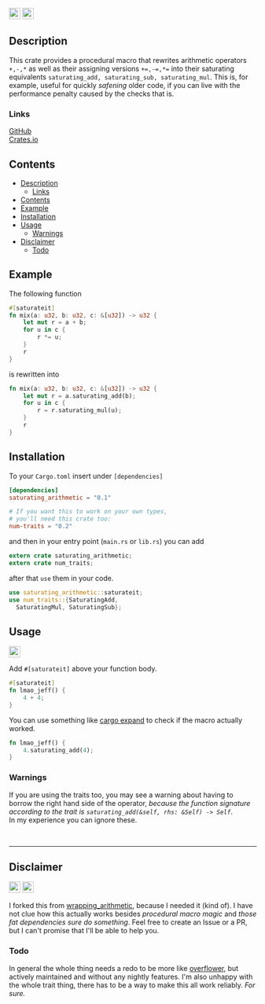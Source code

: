 <img src="https://forthebadge.com/images/badges/works-on-my-machine.svg" height=23px> <a href="https://www.apache.org/licenses/LICENSE-2.0"><img src="https://img.shields.io/crates/l/saturating_arithmetic?style=for-the-badge" height=23px></a>

## Description
This crate provides a procedural macro that rewrites arithmetic operators `+,-,*` as well as their assigning versions `+=,-=,*=` into their saturating equivalents `saturating_add, saturating_sub, saturating_mul`.
This is, for example, useful for quickly *safening* older code, if you can live with the performance penalty caused by the checks that is.

### Links
[GitHub](https://github.com/ogierm/saturating-arithmetic)  
[Crates.io](https://crates.io/crates/saturating_arithmetic)

## Contents
- [Description](#description)
  - [Links](#links)
- [Contents](#contents)
- [Example](#example)
- [Installation](#installation)
- [Usage](#usage)
  - [Warnings](#warnings)
- [Disclaimer](#disclaimer)
  - [Todo](#todo)

## Example
The following function
```Rust
#[saturateit]
fn mix(a: u32, b: u32, c: &[u32]) -> u32 {
    let mut r = a + b;
    for u in c {
        r *= u;
    }
    r
}
```
is rewritten into
```Rust
fn mix(a: u32, b: u32, c: &[u32]) -> u32 {
    let mut r = a.saturating_add(b);
    for u in c {
        r = r.saturating_mul(u);
    }
    r
}
```

## Installation
To your `Cargo.toml` insert under `[dependencies]`
```toml
[dependencies]
saturating_arithmetic = "0.1"

# If you want this to work on your own types,
# you'll need this crate too:
num-traits = "0.2"
```

and then in your entry point (`main.rs` or `lib.rs`) you can add
```rust
extern crate saturating_arithmetic;
extern crate num_traits;
```

after that `use` them in your code.
```rust
use saturating_arithmetic::saturateit;
use num_traits::{SaturatingAdd,
  SaturatingMul, SaturatingSub};
```

## Usage
<img src="https://forthebadge.com/images/badges/60-percent-of-the-time-works-every-time.svg" height=23px>    

Add `#[saturateit]` above your function body.
```rust
#[saturateit]
fn lmao_jeff() {
    4 + 4;
}
```
You can use something like [cargo expand](https://crates.io/crates/cargo-expand) to check if the macro actually worked.
```rust
fn lmao_jeff() {
    4.saturating_add(4);
}
```

### Warnings
If you are using the traits too, you may see a warning about having to borrow the right hand side of the operator, *because the function signature according to the trait is `saturating_add(&self, rhs: &Self) -> Self`*.  
In my experience you can ignore these.

<br>

----
## Disclaimer
<img src="https://forthebadge.com/images/badges/ctrl-c-ctrl-v.svg" height=23px> <a href="https://unmaintained.tech"><img src="https://unmaintained.tech/badge.svg" height=23px></a>    

I forked this from [wrapping_arithmetic](https://crates.io/crates/wrapping_arithmetic), because I needed it (kind of). I have not clue how this actually works besides *procedural macro magic* and *those fat dependencies sure do something*. Feel free to create an Issue or a PR, but I can't promise that I'll be able to help you.

### Todo
In general the whole thing needs a redo to be more like [overflower](https://crates.io/crates/overflower), but actively maintained and without any nightly features. I'm also unhappy with the whole trait thing, there has to be a way to make this all work reliably. *For sure.*
